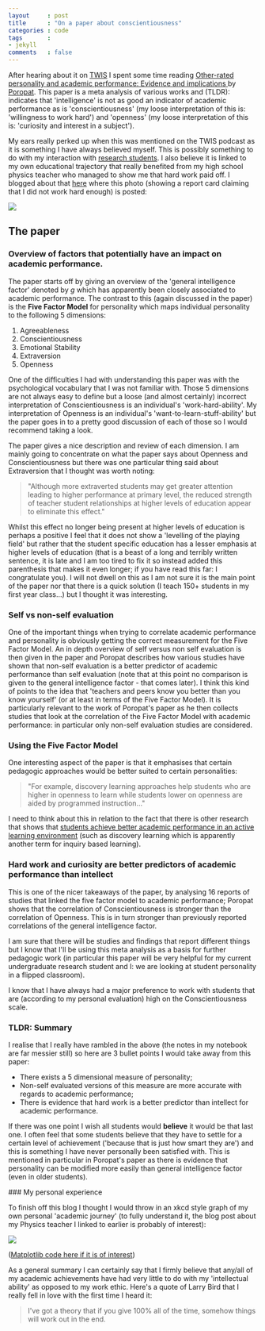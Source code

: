 ```yaml
---
layout     : post
title      : "On a paper about conscientiousness"
categories : code
tags       :
- jekyll
comments   : false
---
```


After hearing about it on [TWIS](http://www.twis.org/) I spent some time reading [Other-rated personality and academic performance: Evidence and implications ](http://www.sciencedirect.com/science/article/pii/S104160801400106X) by [Poropat](http://www.griffith.edu.au/health/school-applied-psychology/staff/dr-arthur-poropat).
This paper is a meta analysis of various works and (TLDR): indicates that 'intelligence' is not as good an indicator of academic performance as is 'conscientiousness' (my loose interpretation of this is: 'willingness to work hard') and 'openness' (my loose interpretation of this is: 'curiosity and interest in a subject').

My ears really perked up when this was mentioned on the TWIS podcast as it is something I have always believed myself.
This is possibly something to do with my interaction with [research students](http://vincent-knight.com/research/students/).
I also believe it is linked to my own educational trajectory that really benefited from my high school physics teacher who managed to show me that hard work paid off.
I blogged about that [here](http://blogs.nature.com/soapboxscience/2012/07/02/science-mentoring-im-just-not-clever) where this photo (showing a report card claiming that I did not work hard enough) is posted:

![](https://lh4.googleusercontent.com/IpjUgdvq4LAeLR0BPse-EWdsDIC6Z2qgdnUCKDcaw5ygg8RT25hgYNdBXvAPdhUhODPvBCha3nxpo4CEFqc03h0hOVOwDCp9GqsV6N6Z3e6HeEl-lmU)

## The paper

### Overview of factors that potentially have an impact on academic performance.

The paper starts off by giving an overview of the 'general intelligence factor' denoted by _g_ which has apparently been closely associated to academic performance.
The contrast to this (again discussed in the paper) is the **Five Factor Model** for personality which maps individual personality to the following 5 dimensions:

1. Agreeableness
2. Conscientiousness
3. Emotional Stability
4. Extraversion
5. Openness

One of the difficulties I had with understanding this paper was with the psychological vocabulary that I was not familiar with.
Those 5 dimensions are not always easy to define but a loose (and almost certainly) incorrect interpretation of Conscientiousness is an individual's 'work-hard-ability'.
My interpretation of Openness is an individual's 'want-to-learn-stuff-ability' but the paper goes in to a pretty good discussion of each of those so I would recommend taking a look.

The paper gives a nice description and review of each dimension.
I am mainly going to concentrate on what the paper says about Openness and Conscientiousness but there was one particular thing said about Extraversion that I thought was worth noting:

> "Although more extraverted students may get greater attention leading to higher performance at primary level, the reduced strength of teacher student relationships at higher levels of education appear to eliminate this effect."

Whilst this effect no longer being present at higher levels of education is perhaps a positive I feel that it does not show a 'levelling of the playing field' but rather that the student specific education has a lesser emphasis at higher levels of education (that is a beast of a long and terribly written sentence, it is late and I am too tired to fix it so instead added this parenthesis that makes it even longer; if you have read this far: I congratulate you).
I will not dwell on this as I am not sure it is the main point of the paper nor that there is a quick solution (I teach 150+ students in my first year class...) but I thought it was interesting.

### Self vs non-self evaluation

One of the important things when trying to correlate academic performance and personality is obviously getting the correct measurement for the Five Factor Model.
An in depth overview of self versus non self evaluation is then given in the paper and Poropat describes how various studies have shown that non-self evaluation is a better predictor of academic performance than self evaluation (note that at this point no comparison is given to the general intelligence factor - that comes later).
I think this kind of points to the idea that 'teachers and peers know you better than you know yourself' (or at least in terms of the Five Factor Model).
It is particularly relevant to the work of Poropat's paper as he then collects studies that look at the correlation of the Five Factor Model with academic performance: in particular only non-self evaluation studies are considered.

### Using the Five Factor Model

One interesting aspect of the paper is that it emphasises that certain pedagogic approaches would be better suited to certain personalities:

> "For example, discovery learning approaches help students who are higher in openness to learn while students lower on openness are aided by programmed instruction..."

I need to think about this in relation to the fact that there is other research that shows that [students achieve better academic performance in an active learning environment](http://drvinceknight.blogspot.co.uk/2014/05/reflecting-on-evidence-for-benefits-of.html) (such as discovery learning which is apparently another term for inquiry based learning).

### Hard work and curiosity are better predictors of academic performance than intellect

This is one of the nicer takeaways of the paper, by analysing 16 reports of studies that linked the five factor model to academic performance; Poropat shows that the correlation of Conscientiousness is stronger than the correlation of Openness.
This is in turn stronger than previously reported correlations of the general intelligence factor.

I am sure that there will be studies and findings that report different things but I know that I'll be using this meta analysis as a basis for further pedagogic work (in particular this paper will be very helpful for my current undergraduate research student and I: we are looking at student personality in a flipped classroom).

I know that I have always had a major preference to work with students that are (according to my personal evaluation) high on the Conscientiousness scale.

### **TLDR**: Summary

I realise that I really have rambled in the above (the notes in my notebook are far messier still) so here are 3 bullet points I would take away from this paper:

- There exists a 5 dimensional measure of personality;
- Non-self evaluated versions of this measure are more accurate with regards to academic performance;
- There is evidence that hard work is a better predictor than intellect for academic performance.

If there was one point I wish all students would **believe** it would be that last one.
I often feel that some students believe that they have to settle for a certain level of achievement ('because that is just how smart they are') and this is something I have never personally been satisfied with.
This is mentioned in particular in Poropat's paper as there is evidence that personality can be modified more easily than general intelligence factor (even in older students).

### My personal experience

To finish off this blog I thought I would throw in an xkcd style graph of my own personal 'academic journey' (to fully understand it, the blog post about my Physics teacher I linked to earlier is probably of interest):

![]({{site.baseurl}}/assets/images/xkcd_vks_learning.png)

([Matplotlib code here if it is of interest](https://gist.github.com/drvinceknight/296e5765ab3921f93b08))

As a general summary I can certainly say that I firmly believe that any/all of my academic achievements have had very little to do with my 'intellectual ability' as opposed to my work ethic.
Here's a quote of Larry Bird that I really fell in love with the first time I heard it:

> I've got a theory that if you give 100% all of the time, somehow things will work out in the end.
